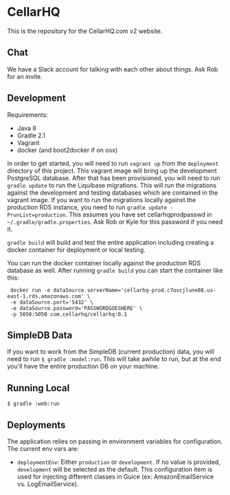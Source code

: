 CellarHQ
========

This is the repository for the CellarHQ.com v2 website.

Chat
----

We have a Slack account for talking with each other about things. Ask Rob for an invite.

Development
-----------

Requirements:

* Java 8
* Gradle 2.1
* Vagrant
* docker (and boot2docker if on osx)

In order to get started, you will need to run `vagrant up` from the `deployment` directory of this project. This vagrant image
will bring up the development PostgreSQL database. After that has been provisioned, you will need to run 
`gradle update` to run the Liquibase migrations. This will run the migrations against the development and testing
databases which are contained in the vagrant image. If you want to run the migrations locally against the production
RDS instance, you need to run `gradle update -PrunList=production`. This assumes you have set cellarhqprodpasswd in
`~/.gradle/gradle.properties`. Ask Rob or Kyle for this password if you need it.

`gradle build` will build and test the entire application including creating a docker container for deployment or
local testing.

You can run the docker container locally against the production RDS database as well. After running `gradle build` you
can start the container like this:

```
 docker run -e dataSource.serverName='cellarhq-prod.c7ovcjlune88.us-east-1.rds.amazonaws.com' \
 -e dataSource.port='5432' \
 -e dataSource.password='PASSWORDGOESHERE' \
 -p 5050:5050 com.cellarhq/cellarhq:0.1
```

SimpleDB Data
-------------

If you want to work from the SimpleDB (current production) data, you will need to run `$ gradle :model:run`. This will take awhile to run, but at the end you'll have the entire production DB on your machine.

Running Local
-------------

`$ gradle :web:run`


Deployments
-----------

The application relies on passing in environment variables for configuration. The current env vars are:

* `deploymentEnv`: Either `production` or `development`. If no value is provided, `development` will be selected as 
  the default. This configuration item is used for injecting different classes in Guice (ex: AmazonEmailService vs. 
  LogEmailService).


